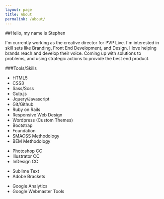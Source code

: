 ```yaml
---
layout: page
title: About
permalink: /about/
---
```


##Hello, my name is Stephen

I'm currently working as the creative director for PVP Live. I'm interested in skill sets like Branding, Front End Development, and Design. I love helping brands reach and develop their voice. Coming up with solutions to problems, and using strategic actions to provide the best end product.

###Tools/Skills

<div class="row">
  <div class="col-3">
    <ul>
      <li>HTML5</li>
      <li>CSS3</li>
      <li>Sass/Scss</li>
      <li>Gulp.js</li>
      <li>Jquery/Javascript</li>
      <li>Git/Github</li>
      <li>Ruby on Rails</li>
      <li>Responsive Web Design</li>
      <li>Wordpress (Custom Themes)</li>
      <li>Bootstrap</li>
      <li>Foundation</li>
      <li>SMACSS Methodology</li>
      <li>BEM Methodology</li>
    </ul>
  </div>


  <div class="col-3">
    <ul>
      <li>Photoshop CC</li>
      <li>Illustrator CC</li>
      <li>InDesign CC</li>
    </ul>
    <ul>
      <li>Sublime Text</li>
      <li>Adobe Brackets</li>
    </ul>
    <ul>
      <li>Google Analytics</li>
      <li>Google Webmaster Tools</li>
    </ul>
  </div>
</div>

